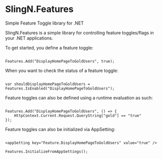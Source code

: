 SlingN.Features
=====================

Simple Feature Toggle library for .NET

SlingN.Features is a simple library for controlling feature toggles/flags in your .NET applications.

To get started, you define a feature toggle:

<code>
Features.Add("DisplayHomePageToGoldUsers", true);
</code>

When you want to check the status of a feature toggle:

<code>
var shouldDisplayHomePageToGoldUsers = Features.IsEnabled("DisplayHomePageToGoldUsers");
</code>

Feature toggles can also be defined using a runtime evaluation as such:

<code>
Features.Add("DisplayHomePageToGoldUsers", () => { 
	HttpContext.Current.Request.QueryString["gold"] == "true" 
});
</code>

Feature toggles can also be initialized via AppSetting:

<code>
&lt;appSetting key="Feature.DisplayHomePageToGoldUsers" value="true" /&gt;
</code>

<code>
Features.InitializeFromAppSettings();
</code>
